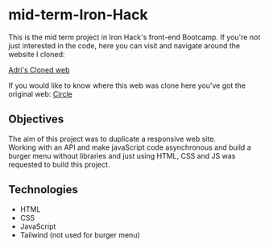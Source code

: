 # mid-term-Iron-Hack

This is the mid term project in Iron  Hack's front-end Bootcamp. 
If you're not just interested in the code, here you can visit and navigate around the website  I cloned:

[Adri's Cloned web]('https://adrilopmar.github.io/mid-term-Iron-Hack/')

If you would like to know where this web was clone here you've  got the original web: [Circle]('https://circle-agency-35d27e.webflow.io/')

## Objectives

The aim of this project was to duplicate a responsive web site.  
Working with an API and make javaScript code asynchronous and build a burger menu without libraries and just using HTML, CSS and JS was requested to build this project.


## Technologies

- HTML
- CSS
- JavaScript
- Tailwind (not used for burger menu)
